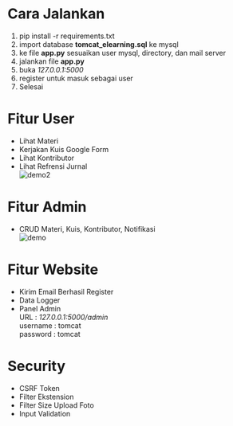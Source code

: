 # Cara Jalankan
1. pip install -r requirements.txt
2. import database **tomcat_elearning.sql** ke mysql
3. ke file **app.py** sesuaikan user mysql, directory, dan mail server
4. jalankan file **app.py**
5. buka *127.0.0.1:5000*
6. register untuk masuk sebagai user
7. Selesai

# Fitur User
- Lihat Materi
- Kerjakan Kuis Google Form
- Lihat Kontributor
- Lihat Refrensi Jurnal
<br> ![demo2](https://user-images.githubusercontent.com/67460437/96371103-538f6e80-118a-11eb-933e-8ecab4cd58a7.gif)

# Fitur Admin
- CRUD Materi, Kuis, Kontributor, Notifikasi
<br> ![demo](https://user-images.githubusercontent.com/67460437/96370280-7bc99e00-1187-11eb-9d0f-0db15f384687.gif)

# Fitur Website
- Kirim Email Berhasil Register
- Data Logger
- Panel Admin 
<br> URL : *127.0.0.1:5000/admin* <br> username : tomcat <br> password : tomcat

# Security
- CSRF Token
- Filter Ekstension
- Filter Size Upload Foto
- Input Validation
